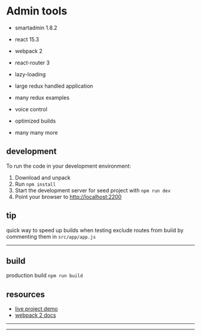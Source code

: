 Admin tools
======================


* smartadmin 1.8.2
* react 15.3
* webpack 2 
* react-router 3

* lazy-loading
* large redux handled application
* many redux examples 
* voice control
* optimized builds
* many many more   
     

development
-----------
To run the code in your development environment:

1. Download and unpack
2. Run `npm install`
3. Start the development server for seed project with `npm run dev`
4. Point your browser to [http://localhost:2200](http://localhost:2200)


tip 
---
quick way to speed up builds when testing 
exclude routes from build by commenting them in `src/app/app.js`

***********************************************

build
-----
production build
`npm run build`



resources
---------
- [live project demo](http://sarj-shockwave.rhcloud.com)
- [webpack 2 docs](https://webpack.js.org)

-----------------------------------------------



******************************************************************